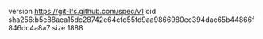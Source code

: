 version https://git-lfs.github.com/spec/v1
oid sha256:b5e88aea15dc28742e64cfd55fd9aa9866980ec394dac65b44866f846dc4a8a7
size 1888
